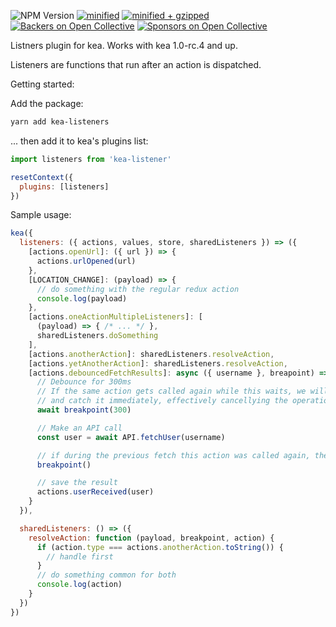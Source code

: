 ![NPM Version](https://img.shields.io/npm/v/kea-listeners.svg)
[![minified](https://badgen.net/bundlephobia/min/kea-listeners)](https://bundlephobia.com/result?p=kea-listeners)
[![minified + gzipped](https://badgen.net/bundlephobia/minzip/kea-listeners)](https://bundlephobia.com/result?p=kea-listeners)
[![Backers on Open Collective](https://opencollective.com/kea/backers/badge.svg)](#backers)
[![Sponsors on Open Collective](https://opencollective.com/kea/sponsors/badge.svg)](#sponsors)

Listners plugin for kea. Works with kea 1.0-rc.4 and up.

Listeners are functions that run after an action is dispatched.

Getting started:

Add the package:

```sh
yarn add kea-listeners
```

... then add it to kea's plugins list:

```js
import listeners from 'kea-listener'

resetContext({
  plugins: [listeners]
})
```

Sample usage:

```js
kea({
  listeners: ({ actions, values, store, sharedListeners }) => ({
    [actions.openUrl]: ({ url }) => { 
      actions.urlOpened(url)
    },
    [LOCATION_CHANGE]: (payload) => {
      // do something with the regular redux action
      console.log(payload)
    },
    [actions.oneActionMultipleListeners]: [
      (payload) => { /* ... */ },
      sharedListeners.doSomething
    ],
    [actions.anotherAction]: sharedListeners.resolveAction,
    [actions.yetAnotherAction]: sharedListeners.resolveAction,
    [actions.debouncedFetchResults]: async ({ username }, breapoint) => {
      // Debounce for 300ms
      // If the same action gets called again while this waits, we will throw an exception
      // and catch it immediately, effectively cancellying the operation. 
      await breakpoint(300) 

      // Make an API call
      const user = await API.fetchUser(username)

      // if during the previous fetch this action was called again, then cancel saving the result
      breakpoint()

      // save the result
      actions.userReceived(user)
    }
  }),

  sharedListeners: () => ({
    resolveAction: function (payload, breakpoint, action) {
      if (action.type === actions.anotherAction.toString()) {
        // handle first
      } 
      // do something common for both
      console.log(action)
    }
  })
})

```